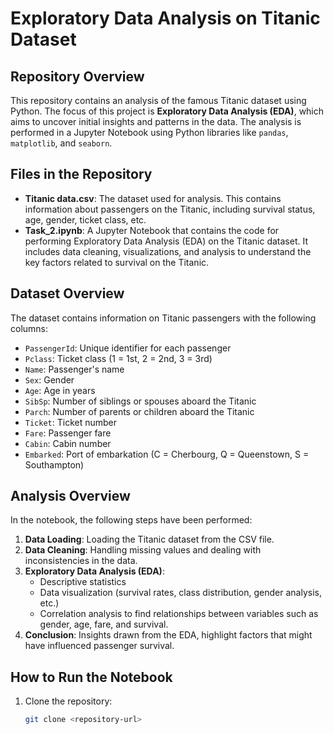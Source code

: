 # Exploratory Data Analysis on Titanic Dataset

## Repository Overview
This repository contains an analysis of the famous Titanic dataset using Python. The focus of this project is **Exploratory Data Analysis (EDA)**, which aims to uncover initial insights and patterns in the data. The analysis is performed in a Jupyter Notebook using Python libraries like `pandas`, `matplotlib`, and `seaborn`.

## Files in the Repository
- **Titanic data.csv**: The dataset used for analysis. This contains information about passengers on the Titanic, including survival status, age, gender, ticket class, etc.
- **Task_2.ipynb**: A Jupyter Notebook that contains the code for performing Exploratory Data Analysis (EDA) on the Titanic dataset. It includes data cleaning, visualizations, and analysis to understand the key factors related to survival on the Titanic.

## Dataset Overview
The dataset contains information on Titanic passengers with the following columns:
- `PassengerId`: Unique identifier for each passenger
- `Pclass`: Ticket class (1 = 1st, 2 = 2nd, 3 = 3rd)
- `Name`: Passenger's name
- `Sex`: Gender
- `Age`: Age in years
- `SibSp`: Number of siblings or spouses aboard the Titanic
- `Parch`: Number of parents or children aboard the Titanic
- `Ticket`: Ticket number
- `Fare`: Passenger fare
- `Cabin`: Cabin number
- `Embarked`: Port of embarkation (C = Cherbourg, Q = Queenstown, S = Southampton)

## Analysis Overview
In the notebook, the following steps have been performed:
1. **Data Loading**: Loading the Titanic dataset from the CSV file.
2. **Data Cleaning**: Handling missing values and dealing with inconsistencies in the data.
3. **Exploratory Data Analysis (EDA)**:
   - Descriptive statistics
   - Data visualization (survival rates, class distribution, gender analysis, etc.)
   - Correlation analysis to find relationships between variables such as gender, age, fare, and survival.
4. **Conclusion**: Insights drawn from the EDA, highlight factors that might have influenced passenger survival.

## How to Run the Notebook
1. Clone the repository:
   ```bash
   git clone <repository-url>
